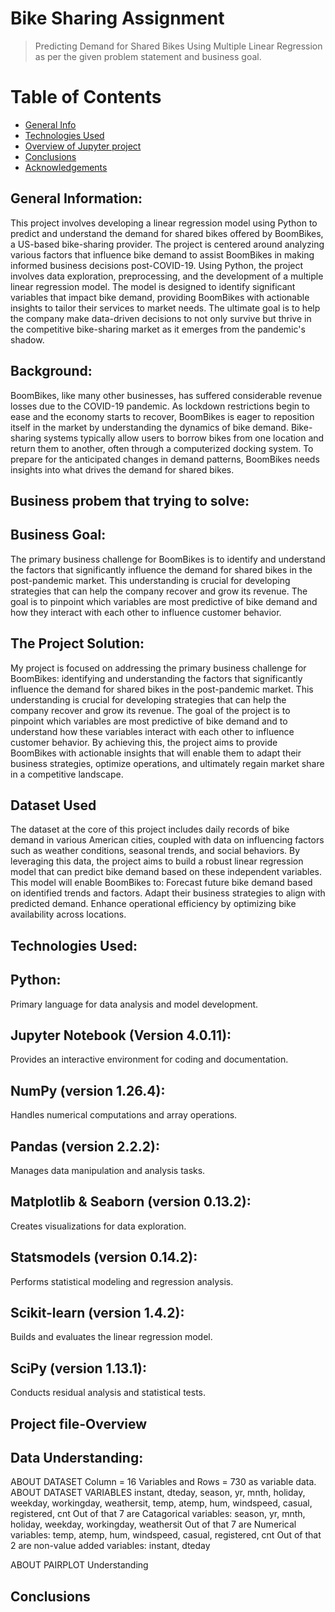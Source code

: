 # Bike Sharing Assignment
> Predicting Demand for Shared Bikes Using Multiple Linear Regression as per the given problem statement and business goal.
# Table of Contents
* [General Info](#General-information)
* [Technologies Used](#Technologies-used)
* [Overview of Jupyter project](#Project-File-Overview)
* [Conclusions](#conclusions)
* [Acknowledgements](#acknowledgements)

## General Information:
This project involves developing a linear regression model using Python to predict and understand the demand for shared bikes offered by BoomBikes, a US-based bike-sharing provider. The project is centered around analyzing various factors that influence bike demand to assist BoomBikes in making informed business decisions post-COVID-19.
Using Python, the project involves data exploration, preprocessing, and the development of a multiple linear regression model. The model is designed to identify significant variables that impact bike demand, providing BoomBikes with actionable insights to tailor their services to market needs. The ultimate goal is to help the company make data-driven decisions to not only survive but thrive in the competitive bike-sharing market as it emerges from the pandemic's shadow.

## Background:
BoomBikes, like many other businesses, has suffered considerable revenue losses due to the COVID-19 pandemic. As lockdown restrictions begin to ease and the economy starts to recover, BoomBikes is eager to reposition itself in the market by understanding the dynamics of bike demand. 
Bike-sharing systems typically allow users to borrow bikes from one location and return them to another, often through a computerized docking system. To prepare for the anticipated changes in demand patterns, BoomBikes needs insights into what drives the demand for shared bikes.

## Business probem that trying to solve:
## Business Goal: 
The primary business challenge for BoomBikes is to identify and understand the factors that significantly influence the demand for shared bikes in the post-pandemic market. This understanding is crucial for developing strategies that can help the company recover and grow its revenue. The goal is to pinpoint which variables are most predictive of bike demand and how they interact with each other to influence customer behavior.
## The Project Solution:
My project is focused on addressing the primary business challenge for BoomBikes: identifying and understanding the factors that significantly influence the demand for shared bikes in the post-pandemic market. This understanding is crucial for developing strategies that can help the company recover and grow its revenue. The goal of the project is to pinpoint which variables are most predictive of bike demand and to understand how these variables interact with each other to influence customer behavior. By achieving this, the project aims to provide BoomBikes with actionable insights that will enable them to adapt their business strategies, optimize operations, and ultimately regain market share in a competitive landscape.

## Dataset Used
The dataset at the core of this project includes daily records of bike demand in various American cities, coupled with data on influencing factors such as weather conditions, seasonal trends, and social behaviors. By leveraging this data, the project aims to build a robust linear regression model that can predict bike demand based on these independent variables. 
This model will enable BoomBikes to:
        Forecast future bike demand based on identified trends and factors.
        Adapt their business strategies to align with predicted demand.
        Enhance operational efficiency by optimizing bike availability across locations.

## Technologies Used: 
## Python: 
Primary language for data analysis and model development.
## Jupyter Notebook (Version 4.0.11): 
Provides an interactive environment for coding and documentation.
## NumPy (version 1.26.4): 
Handles numerical computations and array operations.
## Pandas (version 2.2.2): 
Manages data manipulation and analysis tasks.
## Matplotlib & Seaborn (version 0.13.2): 
Creates visualizations for data exploration.
## Statsmodels (version 0.14.2): 
Performs statistical modeling and regression analysis.
## Scikit-learn (version 1.4.2): 
Builds and evaluates the linear regression model.
## SciPy (version 1.13.1): 
Conducts residual analysis and statistical tests.

## Project file-Overview
## Data Understanding:
ABOUT DATASET
Column = 16 Variables and Rows = 730 as variable data.
ABOUT DATASET VARIABLES
instant, dteday, season, yr, mnth, holiday, weekday, workingday, weathersit, temp, atemp, hum, windspeed, casual, registered, cnt
Out of that 7 are Catagorical variables: season, yr, mnth, holiday, weekday, workingday, weathersit 
Out of that 7 are Numerical variables: temp, atemp, hum, windspeed, casual, registered, cnt 
Out of that 2 are non-value added variables: instant, dteday 

ABOUT PAIRPLOT Understanding


## Conclusions

